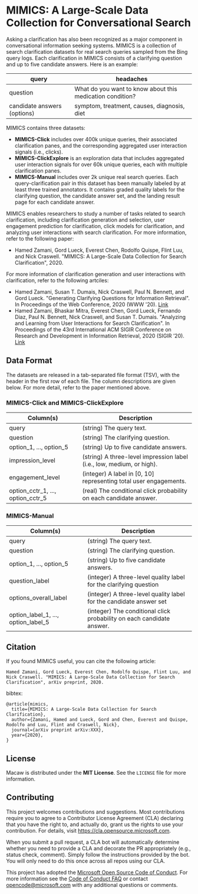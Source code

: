 # MIMICS: A Large-Scale Data Collection for Conversational Search
Asking a clarification has also been recognized as a major component in conversational information seeking systems. MIMICS is a collection of search clarification datasets for real search queries sampled from the Bing query logs. Each clarification in MIMICS consists of a clarifying question and up to five candidate answers. Here is an example:

| query                               | headaches                                                 |
|-------------------------------------|-----------------------------------------------------------|
| question                            | What do you want to know about this medication condition? |
| candidate answers (options)         | symptom, treatment, causes, diagnosis, diet               |


MIMICS contains three datasets: 
  + **MIMICS-Click** includes over 400k unique queries, their associated clarification panes, and the corresponding aggregated user interaction signals (i.e., clicks). 
  + **MIMICS-ClickExplore** is an exploration data that includes aggregated user interaction signals for over 60k unique queries, each with multiple clarification panes. 
  + **MIMICS-Manual** includes over 2k unique real search queries. Each query-clarification pair in this dataset has been manually labeled by at least three trained annotators. It contains graded quality labels for the clarifying question, the candidate answer set, and the landing result page for each candidate answer. 

MIMICS enables researchers to study a number of tasks related to search clarification, including clarification generation and selection, user engagement prediction for clarification, click models for clarification, and analyzing user interactions with search clarification. For more information, refer to the following paper:

- Hamed Zamani, Gord Lueck, Everest Chen, Rodolfo Quispe, Flint Luu, and Nick Craswell. "MIMICS: A Large-Scale Data Collection for Search Clarification", 2020.

For more information of clarification generation and user interactions with clarification, refer to the following artciles:
  - Hamed Zamani, Susan T. Dumais, Nick Craswell, Paul N. Bennett, and Gord Lueck. "Generating Clarifying Questions for Information Retrieval". In Proceedings of the Web Conference, 2020 (WWW '20). [Link](https://dl.acm.org/doi/abs/10.1145/3366423.3380126)
  - Hamed Zamani, Bhaskar Mitra, Everest Chen, Gord Lueck, Fernando Diaz, Paul N. Bennett, Nick Craswell, and Susan T. Dumais. "Analyzing and Learning from User Interactions for Search Clarification". In Proceedings of the 43rd International ACM SIGIR Conference on Research and Development in Information Retrieval, 2020 (SIGIR ’20). [Link](https://www.microsoft.com/en-us/research/uploads/prod/2020/05/SIGIR_2020___Analyzing_Clarification_in_Web_Search.pdf)




## Data Format
The datasets are released in a tab-separated file format (TSV), with the header in the first row of each file. The column descriptions are given below. For more detail, refer to the paper mentioned above.

### MIMICS-Click and MIMICS-ClickExplore

| Column(s)                           | Description                                                           |
|-------------------------------------|-----------------------------------------------------------------------|
| query                               | (string) The query text.                                              |
| question                            | (string) The clarifying question.                                     |
| option_1, ..., option_5             | (string) Up to five candidate answers.                                |
| impression_level                    | (string) A three-level impression label (i.e., low, medium, or high). |
| engagement_level                    | (integer) A label in [0, 10] representing total user engagements.     |
| option_cctr_1, ..., option_cctr_5   | (real) The conditional click probability on each candidate answer.    |


### MIMICS-Manual

| Column(s)                           | Description                                                           |
|-------------------------------------|-----------------------------------------------------------------------|
| query                               | (string) The query text.                                              |
| question                            | (string) The clarifying question.                                     |
| option_1, ..., option_5             | (string) Up to five candidate answers.                                |
| question_label                      | (integer) A three-level quality label for the clarifying question     |
| options_overall_label               | (integer) A three-level quality label for the candidate answer set    |
| option_label_1, ..., option_label_5 | (integer) The conditional click probability on each candidate answer. |


## Citation
If you found MIMICS useful, you can cite the following article:
```
Hamed Zamani, Gord Lueck, Everest Chen, Rodolfo Quispe, Flint Luu, and Nick Craswell. "MIMICS: A Large-Scale Data Collection for Search Clarification", arXiv preprint, 2020.
```

bibtex:
```
@article{mimics,
  title={MIMICS: A Large-Scale Data Collection for Search Clarification},
  author={Zamani, Hamed and Lueck, Gord and Chen, Everest and Quispe, Rodolfo and Luu, Flint and Craswell, Nick},
  journal={arXiv preprint arXiv:XXX},
  year={2020},
}
```

## License
Macaw is distributed under the **MIT License**. See the `LICENSE` file for more information.


## Contributing

This project welcomes contributions and suggestions.  Most contributions require you to agree to a
Contributor License Agreement (CLA) declaring that you have the right to, and actually do, grant us
the rights to use your contribution. For details, visit https://cla.opensource.microsoft.com.

When you submit a pull request, a CLA bot will automatically determine whether you need to provide
a CLA and decorate the PR appropriately (e.g., status check, comment). Simply follow the instructions
provided by the bot. You will only need to do this once across all repos using our CLA.

This project has adopted the [Microsoft Open Source Code of Conduct](https://opensource.microsoft.com/codeofconduct/).
For more information see the [Code of Conduct FAQ](https://opensource.microsoft.com/codeofconduct/faq/) or
contact [opencode@microsoft.com](mailto:opencode@microsoft.com) with any additional questions or comments.
